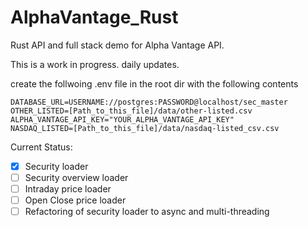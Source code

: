 # AlphaVantage_Rust
Rust API and full stack demo for Alpha Vantage API.


This is a work in progress. daily updates.





create the follwoing .env file in the root dir with the following contents
``` 
DATABASE_URL=USERNAME://postgres:PASSWORD@localhost/sec_master
OTHER_LISTED=[Path_to_this_file]/data/other-listed.csv
ALPHA_VANTAGE_API_KEY="YOUR_ALPHA_VANTAGE_API_KEY"
NASDAQ_LISTED=[Path_to_this_file]/data/nasdaq-listed_csv.csv
```

Current Status:
- [x] Security loader 
- [ ] Security overview loader
- [ ] Intraday price loader
- [ ] Open Close price loader
- [ ] Refactoring of security loader to async and multi-threading 